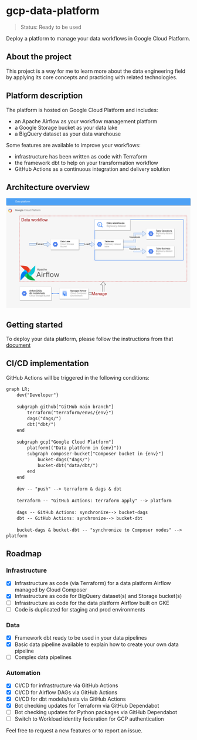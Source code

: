 # gcp-data-platform
> Status: Ready to be used

Deploy a platform to manage your data workflows in Google Cloud Platform.


## About the project
This project is a way for me to learn more about the data engineering field by applying its core concepts and practicing with related technologies.


## Platform description
The platform is hosted on Google Cloud Platform and includes:
- an Apache Airflow as your workflow management platform
- a Google Storage bucket as your data lake
- a BigQuery dataset as your data warehouse

Some features are available to improve your workflows:
- infrastructure has been written as code with Terraform
- the framework dbt to help on your transformation workflow
- GitHub Actions as a continuous integration and delivery solution 


## Architecture overview
<img src="./docs/images/gcp-data-platform.png" width=1000>


## Getting started
To deploy your data platform, please follow the instructions from that [document](docs/getting-started.md)

## CI/CD implementation
GitHub Actions will be triggered in the following conditions:

```mermaid
graph LR;
    dev{"Developer"}

    subgraph github["GitHub main branch"]
        terraform("terraform/envs/{env}")
        dags("dags/")
        dbt("dbt/")
    end

    subgraph gcp["Google Cloud Platform"]
        platform(("Data platform in {env}"))
        subgraph composer-bucket["Composer bucket in {env}"]
            bucket-dags("dags/")
            bucket-dbt("data/dbt/")
        end
    end

    dev -- "push" --> terraform & dags & dbt 

    terraform -- "GitHub Actions: terraform apply" --> platform

    dags -- GitHub Actions: synchronize--> bucket-dags
    dbt -- GitHub Actions: synchronize--> bucket-dbt

    bucket-dags & bucket-dbt -- "synchronize to Composer nodes" --> platform
```


## Roadmap
### Infrastructure
- [x] Infrastructure as code (via Terraform) for a data platform Airflow managed by Cloud Composer
- [x] Infrastructure as code for BigQuery dataset(s) and Storage bucket(s)
- [ ] Infrastructure as code for the data platform Airflow built on GKE
- [ ] Code is duplicated for staging and prod environments

### Data
- [x] Framework dbt ready to be used in your data pipelines
- [x] Basic data pipeline available to explain how to create your own data pipeline
- [ ] Complex data pipelines

### Automation
- [x] CI/CD for infrastructure via GitHub Actions
- [x] CI/CD for Airflow DAGs via GitHub Actions
- [x] CI/CD for dbt models/tests via GitHub Actions
- [x] Bot checking updates for Terraform via GitHub Dependabot
- [ ] Bot checking updates for Python packages via GitHub Dependabot
- [ ] Switch to Workload identity federation for GCP authentication

Feel free to request a new features or to report an issue.
